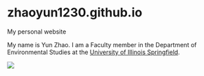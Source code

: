 # zhaoyun1230.github.io
My personal website

My name is Yun Zhao.  I am a Faculty member in the Department of Environmental Studies at the [University of Illinois Springfield](https://uis.edu).  


![](https://media.licdn.com/dms/image/D5603AQGKL3vpcDQjGQ/profile-displayphoto-shrink_800_800/0/1676145315593?e=1694044800&v=beta&t=LsG990_ffCZdKr24LynlKnJaRWjHLf7zmJ4i-UmRxyE)